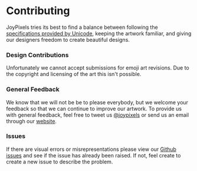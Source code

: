 # Contributing

JoyPixels tries its best to find a balance between following the [specifications provided by Unicode](http://unicode.org/reports/tr51/), keeping the artwork familiar, and giving our designers freedom to create beautiful designs.

### Design Contributions

Unfortunately we cannot accept submissions for emoji art revisions. Due to the copyright and licensing of the art this isn't possible.

### General Feedback

We know that we will not be be to please everybody, but we welcome your feedback so that we can continue to improve our artwork. To provide us with general feedback, feel free to tweet us [@joypixels](https://twitter.com/joypixels) or send us an email through our [website](https://www.joypixels.com/contact).

### Issues

If there are visual errors or misrepresentations please view our [Github issues](https://github.com/joypixels/emoji-assets/issues) and see if the issue has already been raised. If not, feel create to create a new issue to describe the problem.
